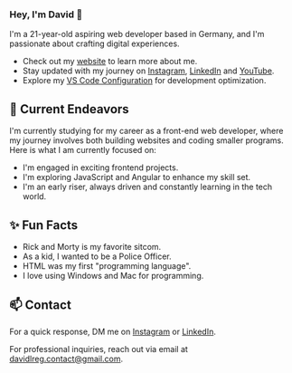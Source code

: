 ### Hey, I'm David 👋 

I'm a 21-year-old aspiring web developer based in Germany, and I'm passionate about crafting digital experiences. 

- Check out my [website](https://davidlreg.com/) to learn more about me.
- Stay updated with my journey on [Instagram](https://www.instagram.com/davidlreg/), [LinkedIn](https://www.linkedin.com/in/davidgerliz/) and [YouTube](https://www.youtube.com/@davidlreg).
- Explore my [VS Code Configuration](https://github.com/davidlreg/vscode-settings) for development optimization.

## 🔭 Current Endeavors 

I'm currently studying for my career as a front-end web developer, where my journey involves both building websites and coding smaller programs. Here is what I am currently focused on:

- I'm engaged in exciting frontend projects.
- I'm exploring JavaScript and Angular to enhance my skill set.
- I'm an early riser, always driven and constantly learning in the tech world.

## ✨ Fun Facts 

- Rick and Morty is my favorite sitcom.
- As a kid, I wanted to be a Police Officer.
- HTML was my first "programming language".
- I love using Windows and Mac for programming.

## 📫 Contact

 For a quick response, DM me on [Instagram](https://www.instagram.com/davidlreg/) or [LinkedIn](https://www.linkedin.com/in/davidgerliz/).

 For professional inquiries, reach out via email at [davidlreg.contact@gmail.com](mailto:davidlreg.contact@gmail.com).
